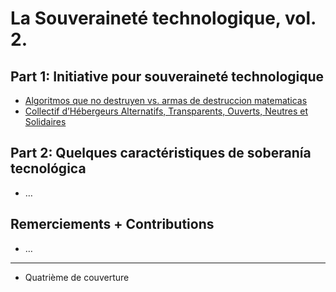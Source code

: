 # La Souveraineté technologique, vol. 2.

## Part 1: Initiative pour souveraineté technologique

 * [Algoritmos que no destruyen vs. armas de destruccion matematicas](content/03algos.md)
 * [Collectif d’Hébergeurs Alternatifs, Transparents, Ouverts, Neutres et Solidaires](content/07chatons.md)

## Part 2: Quelques caractéristiques de soberanía tecnológica

 * …

## Remerciements + Contributions

 * …

* * *

 * Quatrième de couverture
